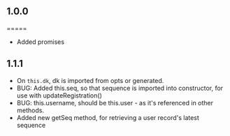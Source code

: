 ## 1.0.0
=====
- Added promises

## 1.1.1
- On `this.dk`, dk is imported from opts or generated.
- BUG: Added this.seq, so that sequence is imported into constructor, for use with updateRegistration()
- BUG: this.username, should be this.user - as it's referenced in other methods.
- Added new getSeq method, for retrieving a user record's latest sequence